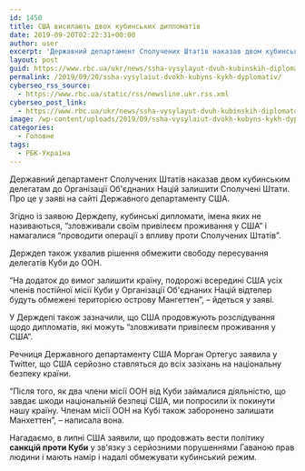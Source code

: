 ```yaml
---
id: 1450
title: США висилають двох кубинських дипломатів
date: 2019-09-20T02:22:31+00:00
author: user
excerpt: 'Державний департамент Сполучених Штатів наказав двом кубинським делегатам до Організації Об&#039;єднаних Націй залишити Сполучені Штати. Про це у заяві на сайті...'
layout: post
guid: https://www.rbc.ua/ukr/news/ssha-vysylayut-dvuh-kubinskih-diplomatov-1568944549.html
permalink: /2019/09/20/ssha-vysylaiut-dvokh-kubyns-kykh-dyplomativ/
cyberseo_rss_source:
  - https://www.rbc.ua/static/rss/newsline.ukr.rss.xml
cyberseo_post_link:
  - https://www.rbc.ua/ukr/news/ssha-vysylayut-dvuh-kubinskih-diplomatov-1568944549.html
image: /wp-content/uploads/2019/09/ssha-vysylaiut-dvokh-kubyns-kykh-dyplomativ.jpg
categories:
  - Головне
tags:
  - РБК-Україна
---
```

Державний департамент Сполучених Штатів наказав двом кубинським делегатам до Організації Об'єднаних Націй залишити Сполучені Штати. Про це у заяві на сайті Державного департаменту США.

Згідно із заявою Держдепу, кубинські дипломати, імена яких не називаються, &#8220;зловживали своїм привілеєм проживання у США&#8221; і намагалися &#8220;проводити операції з впливу проти Сполучених Штатів&#8221;.

Держдеп також ухвалив рішення обмежити свободу пересування делегатів Куби до ООН.

&#8220;На додаток до вимог залишити країну, подорожі всередині США усіх членів постійної місії Куби у Організації Об'єднаних Націй відтепер будуть обмежені територією острову Мангеттен&#8221;, &#8211; йдеться у заяві.

У Держдепі також зазначили, що США продовжують розслідування щодо дипломатів, які можуть &#8220;зловживати привілеєм проживання у США&#8221;.

Речниця Державного департаменту США Морган Ортегус заявила у Twitter, що США серйозно ставляться до всіх зазіхань на національну безпеку країни.

&#8220;Після того, як два члени місії ООН від Куби займалися діяльністю, що завдає шкоди національній безпеці США, ми попросили їх покинути нашу країну. Членам місії ООН на Кубі також заборонено залишати Манхеттен&#8221;, &#8211; написала вона.

Нагадаємо, в липні США заявили, що продовжать вести політику **санкцій проти Куби** у зв'язку з серйозними порушеннями Гаваною прав людини і мають намір і надалі обмежувати кубинський режим.